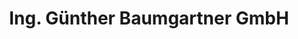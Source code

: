 ---
title: "Ing. Günther Baumgartner GmbH"
url: /himberg/ing-guenther-baumgartner-gmbh/
shop: Autohaus
---